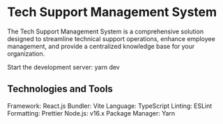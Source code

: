 # Tech Support Management System

The Tech Support Management System is a comprehensive solution designed to streamline technical support operations, enhance employee management, and provide a centralized knowledge base for your organization.

Start the development server:
   yarn dev

## Technologies and Tools

Framework: React.js
Bundler: Vite
Language: TypeScript
Linting: ESLint
Formatting: Prettier
Node.js: v16.x
Package Manager: Yarn


